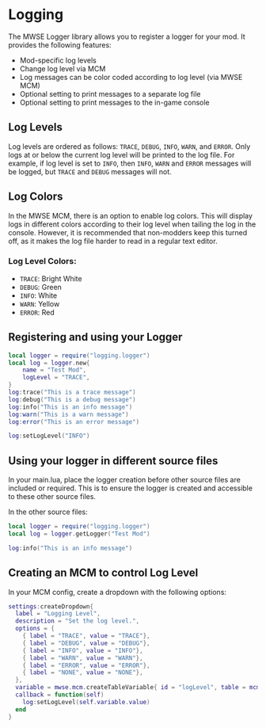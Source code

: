 # Logging

The MWSE Logger library allows you to register a logger for your mod. It provides the following features:

- Mod-specific log levels
- Change log level via MCM
- Log messages can be color coded according to log level (via MWSE MCM)
- Optional setting to print messages to a separate log file
- Optional setting to print messages to the in-game console

## Log Levels

Log levels are ordered as follows: `TRACE`, `DEBUG`, `INFO`, `WARN`, and `ERROR`. Only logs at or below the current log level will be printed to the log file. For example, if log level is set to `INFO`, then `INFO`, `WARN` and `ERROR` messages will be logged, but `TRACE` and `DEBUG` messages will not.

## Log Colors

In the MWSE MCM, there is an option to enable log colors. This will display logs in different colors according to their log level when tailing the log in the console. However, it is recommended that non-modders keep this turned off, as it makes the log file harder to read in a regular text editor.

### Log Level Colors:

- `TRACE`: Bright White
- `DEBUG`: Green
- `INFO`: White
- `WARN`: Yellow
- `ERROR`: Red


## Registering and using your Logger

```lua
local logger = require("logging.logger")
local log = logger.new{
    name = "Test Mod",
    logLevel = "TRACE",
}
log:trace("This is a trace message")
log:debug("This is a debug message")
log:info("This is an info message")
log:warn("This is a warn message")
log:error("This is an error message")

log:setLogLevel("INFO")
```

## Using your logger in different source files

In your main.lua, place the logger creation before other source files are included or required. This is to ensure the logger is created and accessible to these other source files.

In the other source files:
```lua
local logger = require("logging.logger")
local log = logger.getLogger("Test Mod")

log:info("This is an info message")
```

## Creating an MCM to control Log Level

In your MCM config, create a dropdown with the following options:
```lua
settings:createDropdown{
  label = "Logging Level",
  description = "Set the log level.",
  options = {
    { label = "TRACE", value = "TRACE"},
    { label = "DEBUG", value = "DEBUG"},
    { label = "INFO", value = "INFO"},
    { label = "WARN", value = "WARN"},
    { label = "ERROR", value = "ERROR"},
    { label = "NONE", value = "NONE"},
  },
  variable = mwse.mcm.createTableVariable{ id = "logLevel", table = mcmConfig },
  callback = function(self)
    log:setLogLevel(self.variable.value)
  end
}
```
